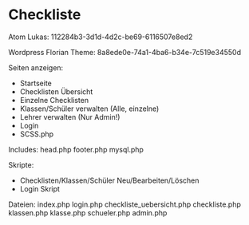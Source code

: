 # Checkliste
Atom Lukas:
112284b3-3d1d-4d2c-be69-6116507e8ed2

Wordpress Florian Theme:
8a8ede0e-74a1-4ba6-b34e-7c519e34550d

Seiten anzeigen:
* Startseite
* Checklisten Übersicht
* Einzelne Checklisten
* Klassen/Schüler verwalten (Alle, einzelne)
* Lehrer verwalten (Nur Admin!)
* Login
* SCSS.php

Includes:
head.php
footer.php
mysql.php

Skripte:
* Checklisten/Klassen/Schüler Neu/Bearbeiten/Löschen
* Login Skript



Dateien:
index.php
login.php
checkliste_uebersicht.php
checkliste.php
klassen.php
klasse.php
schueler.php
admin.php
